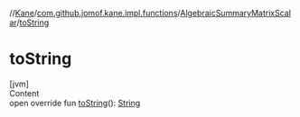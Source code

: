 //[Kane](../../index.md)/[com.github.jomof.kane.impl.functions](../index.md)/[AlgebraicSummaryMatrixScalar](index.md)/[toString](to-string.md)



# toString  
[jvm]  
Content  
open override fun [toString](to-string.md)(): [String](https://kotlinlang.org/api/latest/jvm/stdlib/kotlin/-string/index.html)  




